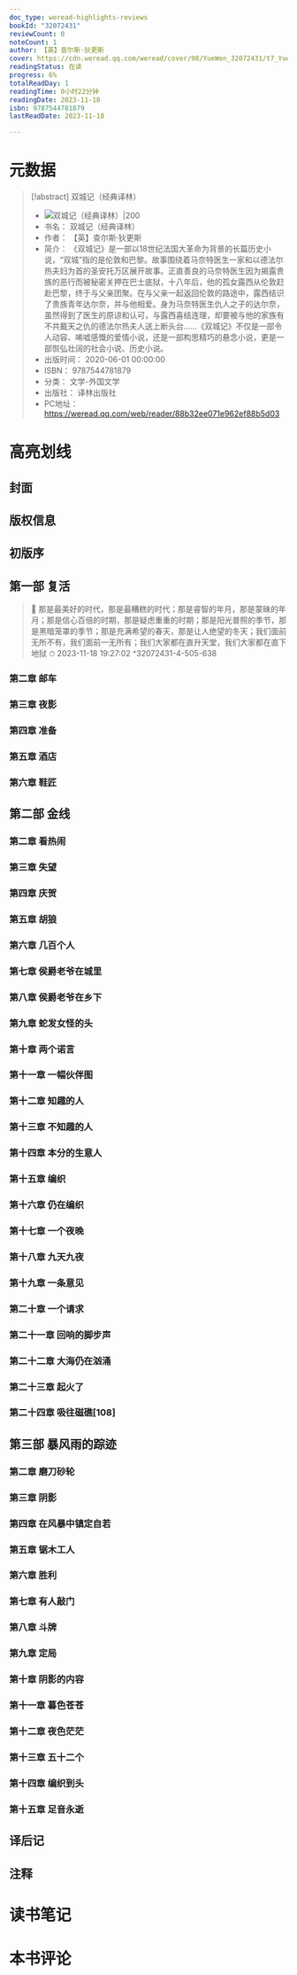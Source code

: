 ```yaml
---
doc_type: weread-highlights-reviews
bookId: "32072431"
reviewCount: 0
noteCount: 1
author: 【英】查尔斯·狄更斯
cover: https://cdn.weread.qq.com/weread/cover/98/YueWen_32072431/t7_YueWen_32072431.jpg
readingStatus: 在读
progress: 6%
totalReadDay: 1
readingTime: 0小时22分钟
readingDate: 2023-11-18
isbn: 9787544781879
lastReadDate: 2023-11-18

---
```

# 元数据
> [!abstract] 双城记（经典译林）
> - ![ 双城记（经典译林）|200](https://cdn.weread.qq.com/weread/cover/98/YueWen_32072431/t7_YueWen_32072431.jpg)
> - 书名： 双城记（经典译林）
> - 作者： 【英】查尔斯·狄更斯
> - 简介： 《双城记》是一部以18世纪法国大革命为背景的长篇历史小说，“双城”指的是伦敦和巴黎。故事围绕着马奈特医生一家和以德法尔热夫妇为首的圣安托万区展开故事。正直善良的马奈特医生因为揭露贵族的恶行而被秘密关押在巴士底狱，十八年后，他的孤女露西从伦敦赶赴巴黎，终于与父亲团聚。在与父亲一起返回伦敦的路途中，露西结识了贵族青年达尔奈，并与他相爱。身为马奈特医生仇人之子的达尔奈，虽然得到了医生的原谅和认可，与露西喜结连理，却要被与他的家族有不共戴天之仇的德法尔热夫人送上断头台……《双城记》不仅是一部令人动容、唏嘘感慨的爱情小说，还是一部构思精巧的悬念小说，更是一部恢弘壮阔的社会小说、历史小说。
> - 出版时间： 2020-06-01 00:00:00
> - ISBN： 9787544781879
> - 分类： 文学-外国文学
> - 出版社： 译林出版社
> - PC地址：https://weread.qq.com/web/reader/88b32ee071e962ef88b5d03

# 高亮划线

## 封面

## 版权信息

## 初版序

## 第一部 复活

> 📌 那是最美好的时代，那是最糟糕的时代；那是睿智的年月，那是蒙昧的年月；那是信心百倍的时期，那是疑虑重重的时期；那是阳光普照的季节，那是黑暗笼罩的季节；那是充满希望的春天，那是让人绝望的冬天；我们面前无所不有，我们面前一无所有；我们大家都在直升天堂，我们大家都在直下地狱 
> ⏱ 2023-11-18 19:27:02 ^32072431-4-505-638

### 第二章 邮车

### 第三章 夜影

### 第四章 准备

### 第五章 酒店

### 第六章 鞋匠

## 第二部 金线

### 第二章 看热闹

### 第三章 失望

### 第四章 庆贺

### 第五章 胡狼

### 第六章 几百个人

### 第七章 侯爵老爷在城里

### 第八章 侯爵老爷在乡下

### 第九章 蛇发女怪的头

### 第十章 两个诺言

### 第十一章 一幅伙伴图

### 第十二章 知趣的人

### 第十三章 不知趣的人

### 第十四章 本分的生意人

### 第十五章 编织

### 第十六章 仍在编织

### 第十七章 一个夜晚

### 第十八章 九天九夜

### 第十九章 一条意见

### 第二十章 一个请求

### 第二十一章 回响的脚步声

### 第二十二章 大海仍在汹涌

### 第二十三章 起火了

### 第二十四章 吸往磁礁[108]

## 第三部 暴风雨的踪迹

### 第二章 磨刀砂轮

### 第三章 阴影

### 第四章 在风暴中镇定自若

### 第五章 锯木工人

### 第六章 胜利

### 第七章 有人敲门

### 第八章 斗牌

### 第九章 定局

### 第十章 阴影的内容

### 第十一章 暮色苍苍

### 第十二章 夜色茫茫

### 第十三章 五十二个

### 第十四章 编织到头

### 第十五章 足音永逝

## 译后记

## 注释

# 读书笔记

# 本书评论

